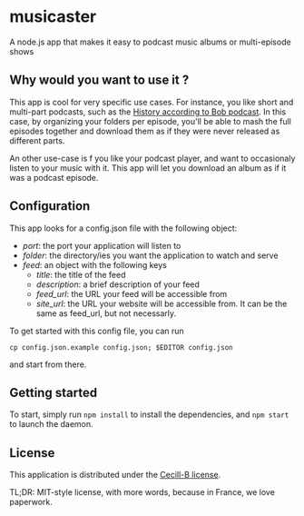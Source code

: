 # musicaster

A node.js app that makes it easy to podcast music albums or multi-episode shows

## Why would you want to use it ?

This app is cool for very specific use cases.
For instance, you like short and multi-part podcasts, such as the
[History according to Bob podcast](http://www.summahistorica.com/).
In this case, by organizing your folders per episode, you'll be able to 
mash the full episodes together and download them as if they were never
released as different parts.

An other use-case is f you like your podcast player,
and want to occasionaly listen to your music with it.
This app will let you download an album as if it was a podcast episode.

## Configuration
This app looks for a config.json file with the following object:

* *port*: the port your application will listen to
* *folder*: the directory/ies you want the application to watch and serve
* *feed*: an object with the following keys
  * *title*: the title of the feed
  * *description*: a brief description of your feed
  * *feed_url*: the URL your feed will be accessible from
  * *site_url*: the URL your website will be accessible from. It can be the same as feed_url, but not necessarly.

To get started with this config file, you can run

`cp config.json.example config.json; $EDITOR config.json`

and start from there.

## Getting started
To start, simply run `npm install` to install the dependencies, and `npm start` to launch the daemon.

## License
This application is distributed under the [Cecill-B license](http://www.cecill.info/licences/Licence_CeCILL-B_V1-en.html).

TL;DR: MIT-style license, with more words, because in France, we love paperwork.

